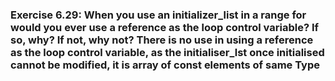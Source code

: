 ###  Exercise 6.29: When you use an initializer_list in a range for would you ever use a reference as the loop control variable? If so, why? If not, why not?     There is no use in using a reference as the loop control variable, as the initialiser_lst once initialised cannot be modified, it is array of const elements of same Type